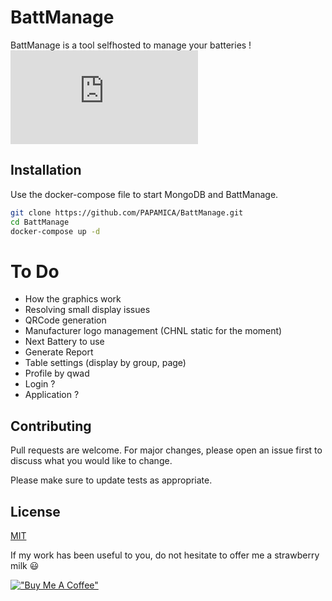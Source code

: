 # BattManage

BattManage is a tool selfhosted to manage your batteries !
![](https://send.papamica.fr/f.php?h=2JULxRMR&p=1)

## Installation

Use the docker-compose file to start MongoDB and BattManage.

```bash
git clone https://github.com/PAPAMICA/BattManage.git
cd BattManage
docker-compose up -d
```

# To Do
- How the graphics work
 - Resolving small display issues
 - QRCode generation
 - Manufacturer logo management (CHNL static for the moment)
 - Next Battery to use
 - Generate Report
 - Table settings (display by group, page)
 - Profile by qwad
 - Login ?
 - Application ?

## Contributing
Pull requests are welcome. For major changes, please open an issue first to discuss what you would like to change.

Please make sure to update tests as appropriate.

## License
[MIT](https://choosealicense.com/licenses/mit/)

If my work has been useful to you, do not hesitate to offer me a strawberry milk 😃

[!["Buy Me A Coffee"](https://www.buymeacoffee.com/assets/img/custom_images/orange_img.png)](https://www.buymeacoffee.com/PAPAMICA)
